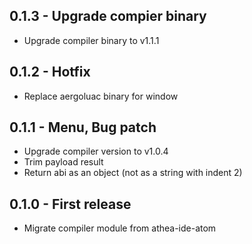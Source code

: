 ## 0.1.3 - Upgrade compier binary

* Upgrade compiler binary to v1.1.1

## 0.1.2 - Hotfix

* Replace aergoluac binary for window

## 0.1.1 - Menu, Bug patch

* Upgrade compiler version to v1.0.4
* Trim payload result
* Return abi as an object (not as a string with indent 2)

## 0.1.0 - First release

* Migrate compiler module from athea-ide-atom
